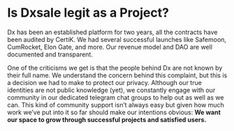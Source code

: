 # Is Dxsale legit as a Project?

Dx has been an established platform for two years, all the contracts have been audited by CertiK. We had several successful launches like Safemoon, CumRocket, Elon Gate, and more. Our revenue model and DAO are well documented and transparent.

One of the criticisms we get is that the people behind Dx are not known by their full name. We understand the concern behind this complaint, but this is a decision we had to make to protect our privacy. Although our true identities are not public knowledge (yet), we constantly engage with our community in our dedicated telegram chat groups to help out as well as we can. This kind of community support isn’t always easy but given how much work we’ve put into it so far should make our intentions obvious: **We want our space to grow through successful projects and satisfied users.**
